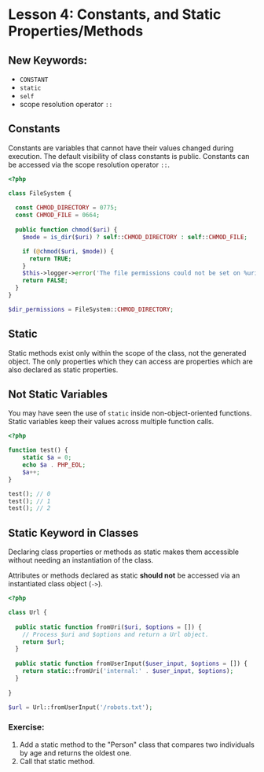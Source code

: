 # Lesson 4: Constants, and Static Properties/Methods

## New Keywords:

 - `CONSTANT`
 - `static`
 - `self`
 - scope resolution operator `::`

## Constants

Constants are variables that cannot have their values changed during execution. The default visibility of
class constants is public. Constants can be accessed via the scope resolution operator `::`.

```php
<?php

class FileSystem {
  
  const CHMOD_DIRECTORY = 0775;
  const CHMOD_FILE = 0664;
  
  public function chmod($uri) {
    $mode = is_dir($uri) ? self::CHMOD_DIRECTORY : self::CHMOD_FILE;

    if (@chmod($uri, $mode)) {
      return TRUE;
    }
    $this->logger->error('The file permissions could not be set on %uri.', ['%uri' => $uri]);
    return FALSE;
  }
}

$dir_permissions = FileSystem::CHMOD_DIRECTORY;

```

## Static

Static methods exist only within the scope of the class, not the generated object. The only
properties which they can access are properties which are also declared as static properties.

## Not Static Variables

You may have seen the use of `static` inside non-object-oriented functions. Static variables keep
their values across multiple function calls.

```php
<?php

function test() {
    static $a = 0;
    echo $a . PHP_EOL;
    $a++;
}

test(); // 0
test(); // 1
test(); // 2
```

## Static Keyword in Classes

Declaring class properties or methods as static makes them accessible without needing an instantiation
of the class.

Attributes or methods declared as static **should not** be accessed via an instantiated class
object (`->`).

```php
<?php

class Url {
  
  public static function fromUri($uri, $options = []) {
    // Process $uri and $options and return a Url object.
    return $url;
  }
  
  public static function fromUserInput($user_input, $options = []) {
    return static::fromUri('internal:' . $user_input, $options);
  }
  
}

$url = Url::fromUserInput('/robots.txt');

```

### Exercise:

 1. Add a static method to the "Person" class that compares two individuals by age and returns the oldest one.
 2. Call that static method.
